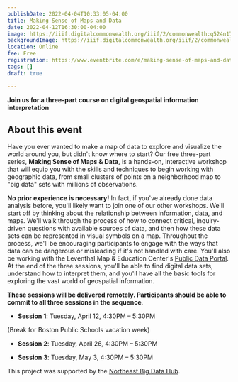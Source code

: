 ```yaml
---
publishDate: 2022-04-04T10:33:05-04:00
title: Making Sense of Maps and Data
date: 2022-04-12T16:30:00-04:00
image: https://iiif.digitalcommonwealth.org/iiif/2/commonwealth:q524n1743/full/full/0/default.jpg
backgroundImage: https://iiif.digitalcommonwealth.org/iiif/2/commonwealth:q524n1743/full/full/0/default.jpg
location: Online
fee: Free
registration: https://www.eventbrite.com/e/making-sense-of-maps-and-data-tickets-304931978757
tags: []
draft: true

---
```

**Join us for a three-part course on digital geospatial information interpretation**

## About this event

Have you ever wanted to make a map of data to explore and visualize the world around you, but didn't know where to start? Our free three-part series, **Making Sense of Maps & Data**, is a hands-on, interactive workshop that will equip you with the skills and techniques to begin working with geographic data, from small clusters of points on a neighborhood map to "big data" sets with millions of observations.

**No prior experience is necessary!** In fact, if you've already done data analysis before, you'll likely want to join one of our other workshops. We'll start off by thinking about the relationship between information, data, and maps. We'll walk through the process of how to connect critical, inquiry-driven questions with available sources of data, and then how these data sets can be represented in visual symbols on a map. Throughout the process, we'll be encouraging participants to engage with the ways that data can be dangerous or misleading if it's not handled with care. You'll also be working with the Leventhal Map & Education Center's [Public Data Portal](https://data.leventhalmap.org/#/). At the end of the three sessions, you'll be able to find digital data sets, understand how to interpret them, and you'll have all the basic tools for exploring the vast world of geospatial information.

**These sessions will be delivered remotely. Participants should be able to commit to all three sessions in the sequence**.

* **Session 1**: Tuesday, April 12, 4:30PM – 5:30PM

(Break for Boston Public Schools vacation week)

* **Session 2**: Tuesday, April 26, 4:30PM – 5:30PM


* **Session 3**: Tuesday, May 3, 4:30PM – 5:30PM

This project was supported by the [Northeast Big Data Hub](https://nebigdatahub.org/).